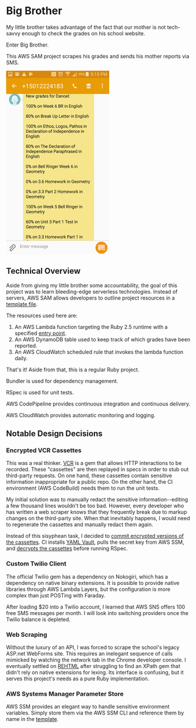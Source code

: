 # Big Brother

My little brother takes advantage of the fact that our mother is not tech-savvy enough to check the grades on his school website.

Enter Big Brother.

This AWS SAM project scrapes his grades and sends his mother reports via SMS.

![Big Brother SMS](https://raw.githubusercontent.com/DylanReile/big-brother/master/images/big_brother.png)

## Technical Overview
Aside from giving my little brother some accountability, the goal of this project was to learn bleeding-edge serverless technologies.
Instead of servers, AWS SAM allows developers to outline project resources in a [template file](/template.yaml).

The resources used here are:
1. An AWS Lambda function targeting the Ruby 2.5 runtime with a specified [entry point](/lib/big_brother.rb).
2. An AWS DynamoDB table used to keep track of which grades have been reported.
3. An AWS CloudWatch scheduled rule that invokes the lambda function daily.

That's it! Aside from that, this is a regular Ruby project.

Bundler is used for dependency management.

RSpec is used for unit tests.

AWS CodePipeline provides continuous integration and continuous delivery.

AWS CloudWatch provides automatic monitoring and logging.

## Notable Design Decisions

### Encrypted VCR Cassettes
This was a real thinker. [VCR](https://github.com/vcr/vcr) is a gem that allows HTTP interactions to be recorded. These "cassettes" are then replayed in specs in order to stub out third-party requests. On one hand, these cassettes contain sensitive information inappropriate for a public repo. On the other hand, the CI environment (AWS CodeBuild) needs them to run the unit tests.

My initial solution was to manually redact the sensitive information--editing a few thousand lines wouldn't be too bad. However, every developer who has written a web scraper knows that they frequently break due to markup changes on the third-party site. When that inevitably happens, I would need to regenerate the cassettes and manually redact them again.

Instead of this sisyphean task, I decided to [commit encrypted versions of the cassettes](/spec/fixtures/vcr_cassettes_encrypted). CI installs [YAML Vault](https://github.com/joker1007/yaml_vault), pulls the secret key from AWS SSM, and [decrypts the cassettes](/buildspec.yml#L17) before running RSpec.

### Custom Twilio Client
The official Twilio gem has a dependency on Nokogiri, which has a dependency on native binary extensions. It is possible to provide native libraries through AWS Lambda Layers, but the configuration is more complex than just POSTing with Faraday.

After loading $20 into a Twilio account, I learned that AWS SNS offers 100 free SMS messages per month. I will look into switching providers once the Twilio balance is depleted.

### Web Scraping
Without the luxury of an API, I was forced to scrape the school's legacy ASP.net WebForms site. This requires an inelegant sequence of calls mimicked by watching the network tab in the Chrome developer console. I eventually settled on [REHTML](https://github.com/nazoking/rehtml) after struggling to find an XPath gem that didn't rely on native extensions for lexing. Its interface is confusing, but it serves this project's needs as a pure Ruby implementation.

### AWS Systems Manager Parameter Store
AWS SSM provides an elegant way to handle sensitive environment variables. Simply store them via the AWS SSM CLI and reference them by name in the [template](/template.yaml#L18).
